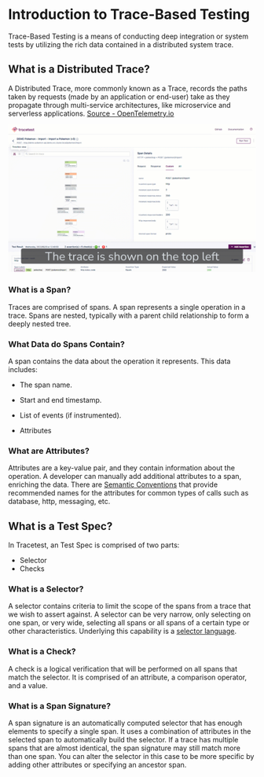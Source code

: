 # Introduction to Trace-Based Testing


Trace-Based Testing is a means of conducting deep integration or system tests by utilizing the rich data contained in a distributed system trace.


## **What is a Distributed Trace?**

A Distributed Trace, more commonly known as a Trace, records the paths taken by requests (made by an application or end-user) take as they propagate through multi-service architectures, like microservice and serverless applications. [Source - OpenTelemetry.io](https://opentelemetry.io/docs/concepts/observability-primer/)

![Trace & Spans Diagram](../img/trace-explainer.gif)

### **What is a Span?**

Traces are comprised of spans. A span represents a single operation in a trace. Spans are nested, typically with a parent child relationship to form a deeply nested tree.

### **What Data do Spans Contain?**


A span contains the data about the operation it represents. This data includes:

- The span name.

- Start and end timestamp.

- List of events (if instrumented).

- Attributes

### **What are Attributes?**

Attributes are a key-value pair, and they contain information about the operation. A developer can manually add additional attributes to a span, enriching the data. There are [Semantic Conventions](https://opentelemetry.io/docs/reference/specification/trace/semantic_conventions/) that provide recommended names for the attributes for common types of calls such as database, http, messaging, etc.

## **What is a Test Spec?**


In Tracetest, an Test Spec is comprised of two parts:


- Selector
- Checks

<!--- ![Selectors and Checks](img/assertion-explainer.gif) -->

### **What is a Selector?**


A selector contains criteria to limit the scope of the spans from a trace that we wish to assert against. A selector can be very narrow, only selecting on one span, or very wide, selecting all spans or all spans of a certain type or other characteristics. Underlying this capability is a [selector language](./selectors).


### **What is a Check?**


A check is a logical verification that will be performed on all spans that match the selector. It is comprised of an attribute, a comparison operator, and a value.

### **What is a Span Signature?**


A span signature is an automatically computed selector that has enough elements to specify a single span. It uses a combination of attributes in the selected span to automatically build the selector. If a trace has multiple spans that are almost identical, the span signature may still match more than one span. You can alter the selector in this case to be more specific by adding other attributes or specifying an ancestor span.
